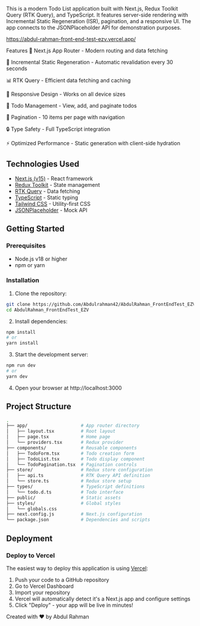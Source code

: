 This is a modern Todo List application built with Next.js, Redux Toolkit Query (RTK Query), and TypeScript. It features server-side rendering with Incremental Static Regeneration (ISR), pagination, and a responsive UI. The app connects to the JSONPlaceholder API for demonstration purposes.

https://abdul-rahman-front-end-test-ezv.vercel.app/

Features
🚀 Next.js App Router - Modern routing and data fetching

🔄 Incremental Static Regeneration - Automatic revalidation every 30 seconds

📊 RTK Query - Efficient data fetching and caching

📱 Responsive Design - Works on all device sizes

📝 Todo Management - View, add, and paginate todos

🔢 Pagination - 10 items per page with navigation

🔒 Type Safety - Full TypeScript integration

⚡ Optimized Performance - Static generation with client-side hydration

## Technologies Used
- [Next.js (v15)](https://nextjs.org/) - React framework <br>
- [Redux Toolkit](https://redux-toolkit.js.org/) - State management <br>
- [RTK Query](https://redux-toolkit.js.org/rtk-query/overview) - Data fetching <br>
- [TypeScript](https://www.typescriptlang.org/) - Static typing <br>
- [Tailwind CSS](https://tailwindcss.com/) - Utility-first CSS <br>
- [JSONPlaceholder](https://jsonplaceholder.typicode.com/) - Mock API <br>

## Getting Started
### Prerequisites
- Node.js v18 or higher <br>
- npm or yarn

### Installation
1. Clone the repository:

```bash
git clone https://github.com/Abdulrahman42/AbdulRahman_FrontEndTest_EZV.git
cd AbdulRahman_FrontEndTest_EZV
```
2. Install dependencies:

```bash
npm install
# or
yarn install
```
3. Start the development server:

```bash
npm run dev
# or
yarn dev
```
4. Open your browser at http://localhost:3000

## Project Structure

```bash
.
├── app/                    # App router directory
│   ├── layout.tsx          # Root layout
│   ├── page.tsx            # Home page
│   └── providers.tsx       # Redux provider
├── components/             # Reusable components
│   ├── TodoForm.tsx        # Todo creation form
│   ├── TodoList.tsx        # Todo display component
│   └── TodoPagination.tsx  # Pagination controls
├── store/                  # Redux store configuration
│   ├── api.ts              # RTK Query API definition
│   └── store.ts            # Redux store setup
├── types/                  # TypeScript definitions
│   └── todo.d.ts           # Todo interface
├── public/                 # Static assets
├── styles/                 # Global styles
│   └── globals.css
├── next.config.js          # Next.js configuration
└── package.json            # Dependencies and scripts
```

## Deployment
### Deploy to Vercel
The easiest way to deploy this application is using [Vercel](https://vercel.com):

1. Push your code to a GitHub repository
2. Go to Vercel Dashboard
3. Import your repository
4. Vercel will automatically detect it's a Next.js app and configure settings
5. Click "Deploy" - your app will be live in minutes!

Created with ❤️ by Abdul Rahman
